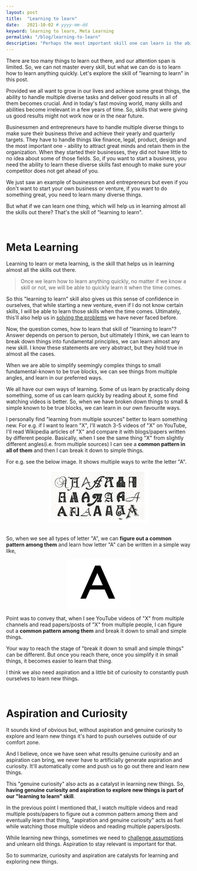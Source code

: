 ```yaml
---
layout: post
title:  "Learning to learn"
date:   2021-10-02 # yyyy-mm-dd
keyword: learning to learn, Meta Learning
permalink: "/blog/learning-to-learn"
description: "Perhaps the most important skill one can learn is the ability to quickly learn new things."
---
```


There are too many things to learn out there, and our attention span is limited. So, we can not master every skill, but what we can do is to learn how to learn anything quickly. Let's explore the skill of "learning to learn" in this post.

Provided we all want to grow in our lives and achieve some great things, the ability to handle multiple diverse tasks and deliver good results in all of them becomes crucial. And in today's fast moving world, many skills and abilities become irrelevant in a few years of time. So, skills that were giving us good results might not work now or in the near future.

Businessmen and entrepreneurs have to handle multiple diverse things to make sure their business thrive and achieve their yearly and quarterly targets. They have to handle things like finance, legal, product, design and the most important one - ability to attract great minds and retain them in the organization. When they started their businesses, they did not have little to no idea about some of those fields. So, if you want to start a business, you need the ability to learn these diverse skills fast enough to make sure your competitor does not get ahead of you.

We just saw an example of businessmen and entrepreneurs but even if you don't want to start your own business or venture, if you want to do something great, you need to learn many diverse things.

But what if we can learn one thing, which will help us in learning almost all the skills out there? That's the skill of "learning to learn".

<br/>

# Meta Learning

Learning to learn or meta learning, is the skill that helps us in learning almost all the skills out there.

> Once we learn how to learn anything quickly, no matter if we know a skill or not, we will be able to quickly learn it when the time comes.

So this "learning to learn" skill also gives us this sense of confidence in ourselves, that while starting a new venture, even if I do not know certain skills, I will be able to learn those skills when the time comes. Ultimately, this'll also help us in [solving the problems](https://prashantkikani.com/blog/solve-problems) we have never faced before.

Now, the question comes, how to learn that skill of "learning to learn"? Answer depends on person to person, but ultimately I think, we can learn to break down things into fundamental principles, we can learn almost any new skill. I know these statements are very abstract, but they hold true in almost all the cases.

When we are able to simplify seemingly complex things to small fundamental-known to be true blocks, we can see things from multiple angles, and learn in our preferred ways.

We all have our own ways of learning. Some of us learn by practically doing something, some of us can learn quickly by reading about it, some find watching videos is better. So, when we have broken down things to small & simple known to be true blocks, we can learn in our own favourite ways.

I personally find "learning from multiple sources" better to learn something new. For e.g. if I want to learn "X", I'll watch 3-5 videos of "X" on YouTube, I'll read Wikipedia articles of "X" and compare it with blogs/papers written by different people. Basically, when I see the same thing "X" from slightly different angles(i.e. from multiple sources) I can see a <b>common pattern in all of them</b> and then I can break it down to simple things.

For e.g. see the below image. It shows multiple ways to write the letter "A".

<center><img src="../assets/letter_A_multiple_ways.jpg"/></center>
<br/>

So, when we see all types of letter "A", we can <b>figure out a common pattern among them</b> and learn how letter "A" can be written in a simple way like,

<center><img src="../assets/letter_A.png"/></center>

Point was to convey that, when I see YouTube videos of "X" from multiple channels and read papers/posts of "X" from multiple people, I can figure out a <b>common pattern among them</b> and break it down to small and simple things.

Your way to reach the stage of "break it down to small and simple things" can be different. But once you reach there, once you simplify it in small things, it becomes easier to learn that thing.

I think we also need aspiration and a little bit of curiosity to constantly push ourselves to learn new things.

<br/>

# Aspiration and Curiosity

It sounds kind of obvious but, without aspiration and genuine curiosity to explore and learn new things it's hard to push ourselves outside of our comfort zone.

And I believe, once we have seen what results genuine curiosity and an aspiration can bring, we never have to artificially generate aspiration and curiosity. It'll automatically come and push us to go out there and learn new things.

This "genuine curiosity" also acts as a catalyst in learning new things. So, <b>having genuine curiosity and aspiration to explore new things is part of our "learning to learn" skill</b>.

In the previous point I mentioned that, I watch multiple videos and read multiple posts/papers to figure out a common pattern among them and eventually learn that thing, "aspiration and genuine curiosity" acts as fuel while watching those multiple videos and reading multiple papers/posts. 

While learning new things, sometimes we need to [challenge assumptions](https://prashantkikani.com/blog/challenge-assumptions) and unlearn old things. Aspiration to stay relevant is important for that.  

So to summarize, curiosity and aspiration are catalysts for learning and exploring new things.









